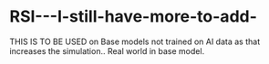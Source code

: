 # RSI---I-still-have-more-to-add-
THIS IS TO BE USED on Base models not trained on AI data as that increases the simulation.. Real world in base model. 
